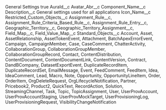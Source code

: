 <?xml version="1.0" encoding="UTF-8"?>
<CustomMetadata xmlns="http://soap.sforce.com/2006/04/metadata" xmlns:xsi="http://www.w3.org/2001/XMLSchema-instance" xmlns:xsd="http://www.w3.org/2001/XMLSchema">
    <label>General Settings</label>
    <protected>true</protected>
    <values>
        <field>AuraId__c</field>
        <value xsi:nil="true"/>
    </values>
    <values>
        <field>Avatar_Abr__c</field>
        <value xsi:nil="true"/>
    </values>
    <values>
        <field>Component_Name__c</field>
        <value xsi:nil="true"/>
    </values>
    <values>
        <field>Description__c</field>
        <value xsi:type="xsd:string">General settings used for all applications</value>
    </values>
    <values>
        <field>Icon_Name__c</field>
        <value xsi:nil="true"/>
    </values>
    <values>
        <field>Restricted_Custom_Objects__c</field>
        <value xsi:type="xsd:string">Assignment_Rule__c, 
Assignment_Rule_Criteria_Based_Rule__c, Assignment_Rule_Entry__c, 
Geographic_Territory__c,
Geographic_Territory_Assignment__c,
Field_Map__c,
Field_Value_Map__c</value>
    </values>
    <values>
        <field>Standard_Objects__c</field>
        <value xsi:type="xsd:string">Account, 
Asset, 
AssetRelationship, 
AssetTokenEvent, 
Attachment, 
BatchApexErrorEvent, 
Campaign, 
CampaignMember, 
Case, 
CaseComment, 
ChatterActivity, 
CollaborationGroup, 
CollaborationGroupMember, 
CollaborationGroupRecord, 
Contact, 
ContentDistribution, 
ContentDocument, 
ContentDocumentLink, 
ContentVersion, 
Contract, 
DandBCompany, 
DatasetExportEvent, 
DuplicateRecordItem, 
DuplicateRecordSet, 
EmailMessage, 
Event, 
FeedComment, 
FeedItem, 
Idea, 
IdeaComment, 
Lead, 
Macro, 
Note, 
Opportunity, 
OpportunityLineItem, 
Order, 
OrderItem, 
OrgDeleteRequest, 
OrgLifecycleNotification, 
Partner, 
Pricebook2, 
Product2, 
QuickText, 
RecordAction, 
Solution, 
StreamingChannel, 
Task, 
Topic, 
TopicAssignment, 
User, 
UserProvAccount, 
UserProvAccountStaging, 
UserProvMockTarget, 
UserProvisioningLog, 
UserProvisioningRequest, 
VisibilityChangeNotification</value>
    </values>
</CustomMetadata>
